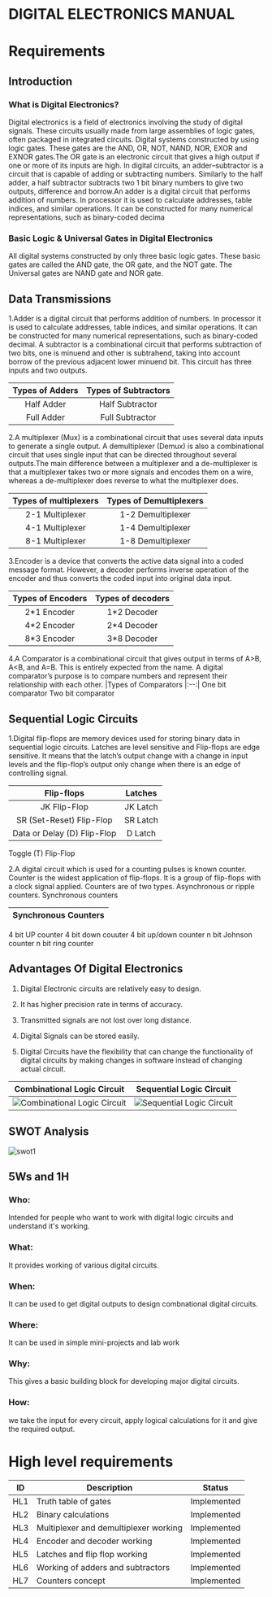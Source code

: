 # DIGITAL ELECTRONICS MANUAL
#  Requirements
## Introduction
### What is Digital Electronics?


Digital electronics is a field of electronics involving the study of digital signals. These circuits usually  made from large assemblies of logic gates, often packaged in integrated circuits. Digital systems constructed by using logic gates. These gates are the AND, OR, NOT, NAND, NOR, EXOR and EXNOR gates.The OR gate is an electronic circuit that gives a high output if one or more of its inputs are high.
In digital circuits, an adder–subtractor is a circuit that is capable of adding or subtracting numbers. Similarly to the half adder, a half subtractor subtracts two 1 bit binary numbers to give two outputs, difference and borrow.An adder is a digital circuit that performs addition of numbers. In processor it is used to calculate addresses, table indices, and similar operations. It can be constructed for many numerical representations, such as binary-coded decima

### Basic Logic & Universal Gates in Digital Electronics 


All digital systems constructed by only three basic logic gates. These basic gates are called the AND gate, the OR gate, and the NOT gate. The Universal gates are NAND gate and NOR gate.


## Data Transmissions

1.Adder is a digital circuit that performs addition of numbers. In processor it is used to calculate addresses, table indices, and similar operations. It can be constructed for many numerical representations, such as binary-coded decimal.
A subtractor is a combinational circuit that performs subtraction of two bits, one is minuend and other is subtrahend, taking into account borrow of the previous adjacent lower minuend bit. This circuit has three inputs and two outputs.

|Types of Adders|Types of Subtractors|
|:--:|:--:|
Half Adder | Half Subtractor
Full Adder | Full Subtractor

2.A multiplexer (Mux) is a combinational circuit that uses several data inputs to generate a single output. A demultiplexer (Demux) is also a combinational circuit that uses single input that can be directed throughout several outputs.The main difference between a multiplexer and a de-multiplexer is that a multiplexer takes two or more signals and encodes them on a wire, whereas a de-multiplexer does reverse to what the multiplexer does.

|Types of multiplexers|Types of Demultiplexers|
|:--:|:--:|
2-1 Multiplexer | 1-2 Demultiplexer  
4-1 Multiplexer | 1-4 Demultiplexer 
8-1 Multiplexer | 1-8 Demultiplexer 

3.Encoder is a device that converts the active data signal into a coded message format. However, a decoder performs inverse operation of the encoder and thus converts the coded input into original data input.



|Types of Encoders|Types of decoders|
|:--:|:--:|
2*1 Encoder | 1*2 Decoder
4*2 Encoder | 2*4 Decoder
8*3 Encoder | 3*8 Decoder


4.A Comparator is a combinational circuit that gives output in terms of A>B, A<B, and A=B. This is entirely expected from the name. A digital comparator’s purpose is to compare numbers and represent their relationship with each other. 
|Types of Comparators
|:--:|
One bit comparator 
Two bit comparator 

## Sequential Logic Circuits 

1.Digital flip-flops are memory devices used for storing binary data in sequential logic circuits. Latches are level sensitive and Flip-flops are edge sensitive. It means that the latch’s output change with a change in input levels and the flip-flop’s output only change when there is an edge of controlling signal.

|Flip-flops|Latches|
|:--:|:--:|
JK Flip-Flop  | JK Latch
SR (Set-Reset) Flip-Flop | SR Latch
Data or Delay (D) Flip-Flop | D Latch
Toggle (T) Flip-Flop


2.A digital circuit which is used for a counting pulses is known counter. Counter is the widest application of flip-flops. It is a group of flip-flops with a clock signal applied. Counters are of two types. Asynchronous or ripple counters. Synchronous counters

Synchronous Counters|
|:--:
 4 bit  UP counter 
 4 bit  down couuter
 4 bit  up/down counter
 n bit Johnson counter
 n bit ring counter 
 
                                   





## Advantages Of Digital Electronics

1. Digital Electronic circuits are relatively easy to design.

2. It has higher precision rate in terms of accuracy.

3. Transmitted signals are not lost over long distance.

4. Digital Signals can be stored easily.

5. Digital Circuits have the flexibility that can change the functionality of digital circuits by making changes in software instead of changing actual circuit.


|Combinational Logic Circuit|Sequential Logic Circuit|
|:--:|:--:|
![Combinational Logic Circuit](https://user-images.githubusercontent.com/86546222/130079774-3d461e52-feb2-4038-a1a4-851c86a8c467.gif)|![Sequential Logic Circuit](https://user-images.githubusercontent.com/86546222/130079845-ff3f1066-ca4f-4df8-af16-4c456693ed5c.jpg)


## SWOT Analysis
![swot1](https://user-images.githubusercontent.com/86546222/130312429-bfe9c44c-999a-4e4f-a446-5512411a4128.jpg)

## 5Ws and 1H

### Who:
Intended for people who want to work with digital logic circuits and understand it's working.

### What:
It provides working of various digital circuits.

### When:
It can be used to get digital outputs to design combnational digital circuits.

### Where:
It can be used in simple mini-projects and lab work

### Why:
This gives a basic building block for developing major digital circuits.

### How:
we take the input for every circuit, apply logical calculations for it and give the required output.
# High level requirements

|ID|Description|Status|
|--|--|--|
|HL1|Truth table of gates|Implemented|
|HL2|Binary calculations|Implemented|
|HL3|Multiplexer and demultiplexer working|Implemented|
|HL4|Encoder and decoder working|Implemented|
|HL5|Latches and flip flop working|Implemented|
|HL6|Working of adders and subtractors|Implemented|
|HL7|Counters concept|Implemented| 


